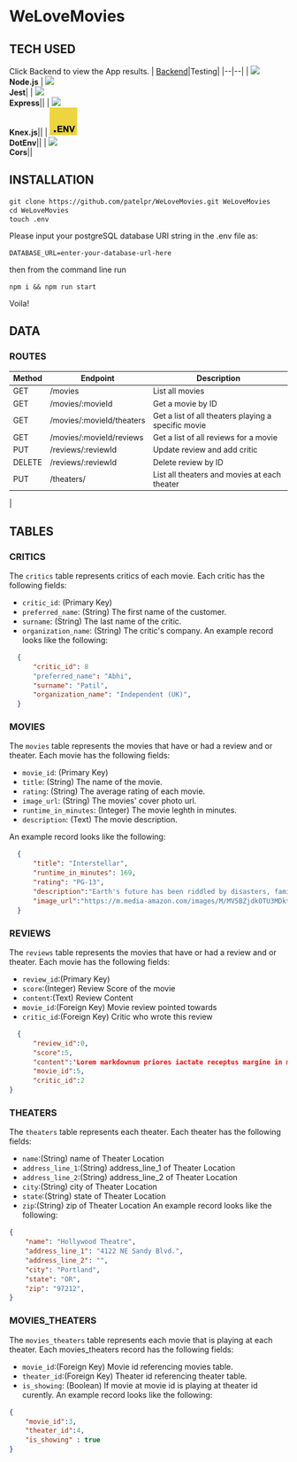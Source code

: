 

# WeLoveMovies
## TECH USED

Click  Backend to view the App results.
| [Backend](https://we-love-movies-api.herokuapp.com/movies)|Testing|
|--|--|
| <img src="https://simpleicons.org/icons/nodedotjs.svg" style="width:50px" /><br/><b>Node.js</b> | <img src="https://simpleicons.org/icons/jest.svg" style="width:50px"/><br/><b>Jest</b>|
| <img src="https://simpleicons.org/icons/express.svg" style="width:50px"/><br/> <b>Express</b>||
| <img src="https://seeklogo.com/images/K/knexjs-logo-30104DC5C6-seeklogo.com.png" style="width:50px"/><br/> <b>Knex.js</b>||
| <img src="https://raw.githubusercontent.com/motdotla/dotenv/master/dotenv.png" style="width:50px"/><br/> <b>DotEnv</b>||
| <img src="https://user-images.githubusercontent.com/28286430/167266601-d6e278d2-b480-4deb-85b7-e2e2105ab6d4.png" style="width:50px"/><br/> <b>Cors</b>||


## INSTALLATION

    git clone https://github.com/patelpr/WeLoveMovies.git WeLoveMovies
    cd WeLoveMovies
    touch .env
Please input your postgreSQL database URI string in the .env file as:  

    DATABASE_URL=enter-your-database-url-here

then from the command line run

    npm i && npm run start
		
Voila!

## DATA
### ROUTES

| Method | Endpoint | Description |
|--|--|--|
|GET|/movies|List all movies|
|GET|/movies/:movieId| Get a movie by ID|
|GET|/movies/:movieId/theaters|Get a list of all theaters playing a specific movie|
|GET|/movies/:movieId/reviews|Get a list of all reviews for a movie|
|PUT|/reviews/:reviewId|Update review and add critic|
|DELETE|/reviews/:reviewId|Delete review  by ID|
|PUT|/theaters/|List all theaters and movies at each theater|
|

## TABLES
### CRITICS
The `critics` table represents critics of each movie. Each critic has the following fields:
- `critic_id`: (Primary Key)
- `preferred_name`: (String) The first name of the customer.
- `surname`: (String) The last name of the critic.
- `organization_name`: (String) The critic's company.
An example record looks like the following:

```json
  {
	  "critic_id": 8
	  "preferred_name": "Abhi",
	  "surname": "Patil",
	  "organization_name": "Independent (UK)",
  }
```

### MOVIES

The `movies` table represents the movies that have or had a review and or theater. Each movie has the following fields:

- `movie_id`: (Primary Key)
- `title`: (String) The name of the movie.
- `rating`: (String) The average rating of each movie.
- `image_url`: (String) The movies' cover photo url.
- `runtime_in_minutes`: (Integer) The movie leghth in minutes.
- `description`: (Text) The movie description.

An example record looks like the following:

```json
  {
	  "title": "Interstellar",
	  "runtime_in_minutes": 169,
	  "rating": "PG-13",
	  "description":"Earth's future has been riddled by disasters, famines, and droughts. There is only one way to ensure mankind's survival: Interstellar travel. A newly discovered wormhole in the far reaches of our solar system allows a team of astronauts to go where no man has gone before, a planet that may have the right environment to sustain human life...",
	  "image_url":"https://m.media-amazon.com/images/M/MV5BZjdkOTU3MDktN2IxOS00OGEyLWFmMjktY2FiMmZkNWIyODZiXkEyXkFqcGdeQXVyMTMxODk2OTU@._V1_Ratio0.6716_AL_.jpg",
  }
```

### REVIEWS

The `reviews` table represents the movies that have or had a review and or theater. Each movie has the following fields:

- `review_id`:(Primary Key)
- `score`:(Integer) Review Score of the movie
- `content`:(Text) Review Content
- `movie_id`:(Foreign Key) Movie review pointed towards
- `critic_id`:(Foreign Key) Critic who wrote this review

```json
  {
	  "review_id":0,
	  "score":5,
	  "content":'Lorem markdownum priores iactate receptus margine in motu ferreus pastor. Teneat tua opifex regina, adest; similisque nec, me convivia ortus. Est sontes praemia fatorum diversosque innubere rursus. Tanto inter commenta tremulasque tergo donec Apollinei mearum: Hector colorum horruit. > Cur repulsa matrem frequentes parvum coniuge ad nisi leto, ira. Orbis levatus > o coniugis longis confinia *bello* rursus quem Atridae indulgere! Sanguine o > operi flammas sorores suffundit et ilia. Nais edentem tamen. Acta munera enixa > ad terram! Sint sed per oppugnant Medusae Pagasaeae undique rebus cernit terram delituit dilapsa tigres. Ait omne conatur nomen cumque, ad Minoa magna *dolentes*, ageret. Sum addat, et unum iunge, aberant his indigenae facundia? > Perdidit astra, si maternis sibi, Phoebi protinus senecta digitos. Atque > suique **Lyrnesia**, prosunt suae mihi aqua, te! Subsedit tantaque vulnera totiens aptos vivit digna pectoraque mutua. Duro ante tibi perhorruit praedelassat simulat turis loco hunc dederat viscera scilicet transitus quam longius aenea, concussaque hoc mille. Ut erat. Tibi Themin corpore saepes.',
	  "movie_id":5,
	  "critic_id":2
}
```

### THEATERS
The `theaters` table represents each theater. Each theater has the following fields:
- `name`:(String) name of Theater Location
- `address_line_1`:(String) address_line_1 of Theater Location
- `address_line_2`:(String) address_line_2 of Theater Location
- `city`:(String) city of Theater Location
- `state`:(String) state of Theater Location
- `zip`:(String) zip of Theater Location
An example record looks like the following:
```json
{
	"name": "Hollywood Theatre",
	"address_line_1": "4122 NE Sandy Blvd.",
	"address_line_2": "",
	"city": "Portland",
	"state": "OR",
	"zip": "97212",
}

```
### MOVIES_THEATERS
The `movies_theaters` table represents each movie that is playing at each theater. Each movies_theaters record has the following fields:
- `movie_id`:(Foreign Key) Movie id referencing movies table.
- `theater_id`:(Foreign Key) Theater id referencing theater table.
- `is_showing`: (Boolean) If movie at movie id is playing at theater id curently.
An example record looks like the following:
```json
{
	"movie_id":3,
	"theater_id":4,
	"is_showing" : true
}
```

